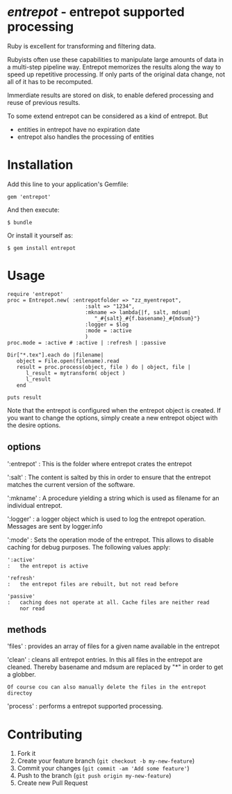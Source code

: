 # _entrepot_ - entrepot supported processing

Ruby is excellent for transforming and filtering data.

Rubyists often use these capabilities to manipulate large amounts of data in a multi-step pipeline way.
Entrepot memorizes the results along the way to speed up repetitive processing. If only parts of the original data change, not all of it has to be recomputed. 

Immerdiate results are stored on disk, to enable defered processing and reuse of previous results.

To some extend entrepot can be considered as a kind of entrepot. But

- entities in entrepot have no expiration date
- entrepot also handles the processing of entities

# Installation

Add this line to your application's Gemfile:

    gem 'entrepot'

And then execute:

    $ bundle

Or install it yourself as:

    $ gem install entrepot

# Usage

    require 'entrepot'
    proc = Entrepot.new( :entrepotfolder => "zz_myentrepot", 
                             :salt => "1234", 
                             :mkname => lambda{|f, salt, mdsum| 
                                "_#{salt}_#{f.basename}_#{mdsum}"}
                             :logger = $log 
                             :mode = :active
                             )
    proc.mode = :active # :active | :refresh | :passive

    Dir["*.tex"].each do |filename|
       object = File.open(filename).read
       result = proc.process(object, file ) do | object, file |
          l_result = mytransform( object )
          l_result
       end

    puts result

Note that the entrepot is configured when the entrepot object is created. If
you want to change the options, simply create a new entrepot object with
the desire options.

## options

':entrepot'
:   This is the folder where entrepot crates the entrepot

':salt'
:   The content is salted by this in order to ensure that the entrepot
    matches the current version of the software.

':mkname'
:   A procedure yielding a string which is used as filename for an
    individual entrepot.

':logger'
:   a logger object which is used to log the entrepot operation. Messages
    are sent by logger.info

':mode'
:   Sets the operation mode of the entrepot. This allows to disable caching
    for debug purposes. The following values apply:

    ':active'
    :   the entrepot is active

    'refresh'
    :   the entrepot files are rebuilt, but not read before

    'passive'
    :   caching does not operate at all. Cache files are neither read
        nor read

## methods

'files'
:   provides an array of files for a given name available in the entrepot

'clean'
:   cleans all entrepot entries. In this all files in the entrepot are
    cleaned. Thereby basename and mdsum are replaced by "\*" in order to
    get a globber.

    Of course cou can also manually delete the files in the entrepot
    directoy

'process'
:   performs a entrepot supported processing.

# Contributing

1.  Fork it
2.  Create your feature branch (`git checkout -b my-new-feature`)
3.  Commit your changes (`git commit -am 'Add some feature'`)
4.  Push to the branch (`git push origin my-new-feature`)
5.  Create new Pull Request
